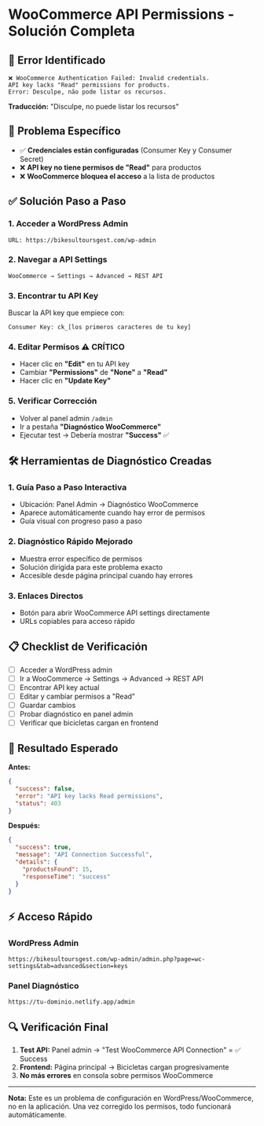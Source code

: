 # WooCommerce API Permissions - Solución Completa

## 🔴 Error Identificado

```
❌ WooCommerce Authentication Failed: Invalid credentials. 
API key lacks "Read" permissions for products. 
Error: Desculpe, não pode listar os recursos.
```

**Traducción:** "Disculpe, no puede listar los recursos"

## 🎯 Problema Específico

- ✅ **Credenciales están configuradas** (Consumer Key y Consumer Secret)
- ❌ **API key no tiene permisos de "Read"** para productos
- ❌ **WooCommerce bloquea el acceso** a la lista de productos

## ✅ Solución Paso a Paso

### 1. Acceder a WordPress Admin
```
URL: https://bikesultoursgest.com/wp-admin
```

### 2. Navegar a API Settings
```
WooCommerce → Settings → Advanced → REST API
```

### 3. Encontrar tu API Key
Buscar la API key que empiece con:
```
Consumer Key: ck_[los primeros caracteres de tu key]
```

### 4. Editar Permisos ⚠️ **CRÍTICO**
- Hacer clic en **"Edit"** en tu API key
- Cambiar **"Permissions"** de **"None"** a **"Read"**
- Hacer clic en **"Update Key"**

### 5. Verificar Corrección
- Volver al panel admin `/admin`
- Ir a pestaña **"Diagnóstico WooCommerce"**
- Ejecutar test → Debería mostrar **"Success"** ✅

## 🛠️ Herramientas de Diagnóstico Creadas

### 1. **Guía Paso a Paso Interactiva**
- Ubicación: Panel Admin → Diagnóstico WooCommerce
- Aparece automáticamente cuando hay error de permisos
- Guía visual con progreso paso a paso

### 2. **Diagnóstico Rápido Mejorado**
- Muestra error específico de permisos
- Solución dirigida para este problema exacto
- Accesible desde página principal cuando hay errores

### 3. **Enlaces Directos**
- Botón para abrir WooCommerce API settings directamente
- URLs copiables para acceso rápido

## 📋 Checklist de Verificación

- [ ] Acceder a WordPress admin
- [ ] Ir a WooCommerce → Settings → Advanced → REST API  
- [ ] Encontrar API key actual
- [ ] Editar y cambiar permisos a "Read"
- [ ] Guardar cambios
- [ ] Probar diagnóstico en panel admin
- [ ] Verificar que bicicletas cargan en frontend

## 🎯 Resultado Esperado

**Antes:**
```json
{
  "success": false,
  "error": "API key lacks Read permissions",
  "status": 403
}
```

**Después:**
```json
{
  "success": true,
  "message": "API Connection Successful",
  "details": {
    "productsFound": 15,
    "responseTime": "success"
  }
}
```

## ⚡ Acceso Rápido

### WordPress Admin
```
https://bikesultoursgest.com/wp-admin/admin.php?page=wc-settings&tab=advanced&section=keys
```

### Panel Diagnóstico
```
https://tu-dominio.netlify.app/admin
```

## 🔍 Verificación Final

1. **Test API:** Panel admin → "Test WooCommerce API Connection" = ✅ Success
2. **Frontend:** Página principal → Bicicletas cargan progresivamente
3. **No más errores** en consola sobre permisos WooCommerce

---

**Nota:** Este es un problema de configuración en WordPress/WooCommerce, no en la aplicación. Una vez corregido los permisos, todo funcionará automáticamente.
